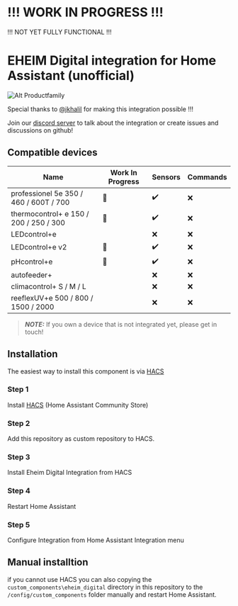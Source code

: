 # !!! WORK IN PROGRESS !!!
!!! NOT YET FULLY FUNCTIONAL !!!


# EHEIM Digital integration for Home Assistant (unofficial) 

![Alt Productfamily](https://eheim.com/media/image/2d/b5/2c/EHEIM-digital_banner-collage-alle-produkte_1980x1100.jpg)

Special thanks to [@jkhalil](https://github.com/jkhalil) for making this integration possible !!!


Join our [discord server](https://discord.gg/bHDHqMyuDy) to talk about the integration or create issues and discussions on github!


## Compatible devices
| Name | Work In Progress | Sensors | Commands |
| --- | --- | --- | --- |
| professionel 5e 350 / 460 / 600T / 700 | :monocle_face: | ✔️ | ❌ |
| thermocontrol+ e 150 / 200 / 250 / 300 | :monocle_face: | ✔️ | ❌ |
| LEDcontrol+e |  | ❌ | ❌ |
| LEDcontrol+e v2 | :monocle_face: | ✔️ |❌ |
| pHcontrol+e | :monocle_face: | ✔️ | ❌ |
| autofeeder+ |  | ❌ | ❌ |
| climacontrol+ S / M / L |  | ❌ | ❌ |
| reeflexUV+e 500 / 800 / 1500 / 2000 |  | ❌ | ❌ |
> **_NOTE:_** If you own a device that is not integrated yet, please get in touch! 


## Installation

The easiest way to install this component is via [HACS](https://www.hacs.xyz/)

### Step 1
Install [HACS](https://github.com/custom-components/hacs) (Home Assistant Community Store)

### Step 2
Add this repository as custom repository to HACS.

### Step 3
Install Eheim Digital Integration from HACS 

### Step 4
Restart Home Assistant

### Step 5
Configure Integration from Home Assistant Integration menu

## Manual installtion

if you cannot use HACS you can also copying the `custom_components\eheim_digital` directory in this repository to the `/config/custom_components` folder manually and restart Home Assistant.

